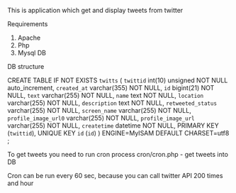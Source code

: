 

This is application which get and display tweets from twitter


Requirements
1. Apache
2. Php
3. Mysql DB


DB structure

CREATE TABLE IF NOT EXISTS `twitts` (
  `twittid` int(10) unsigned NOT NULL auto_increment,
  `created_at` varchar(355) NOT NULL,
  `id` bigint(21) NOT NULL,
  `text` varchar(255) NOT NULL,
  `name` text NOT NULL,
  `location` varchar(255) NOT NULL,
  `description` text NOT NULL,
  `retweeted_status` varchar(255) NOT NULL,
  `screen_name` varchar(255) NOT NULL,
  `profile_image_url0` varchar(255) NOT NULL,
  `profile_image_url` varchar(255) NOT NULL,
  `createtime` datetime NOT NULL,
  PRIMARY KEY  (`twittid`),
  UNIQUE KEY `id` (`id`)
) ENGINE=MyISAM  DEFAULT CHARSET=utf8 ;


To get tweets you need to run cron process
cron/cron.php - get tweets into DB

Cron can be run every 60 sec, because you can call twitter API 200 times and hour

